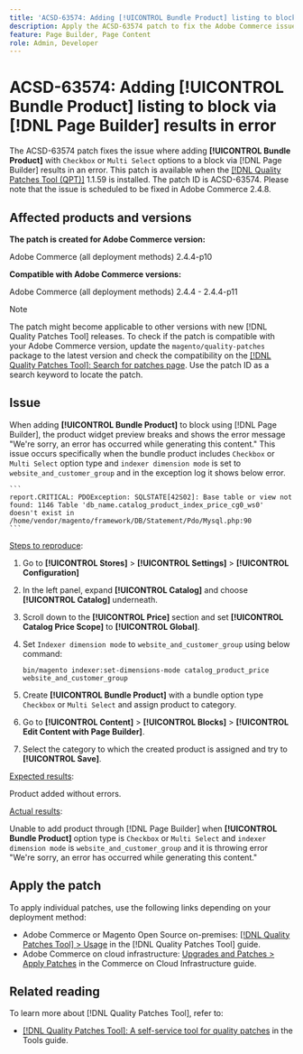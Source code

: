 ```yaml
---
title: 'ACSD-63574: Adding [!UICONTROL Bundle Product] listing to block via [!DNL Page Builder] results in error'
description: Apply the ACSD-63574 patch to fix the Adobe Commerce issue where adding **[!UICONTROL Bundle Product]** with `Checkbox` or `Multi Select` options to a block via [!DNL Page Builder] results in an error.
feature: Page Builder, Page Content
role: Admin, Developer
---
```

# ACSD-63574: Adding **[!UICONTROL Bundle Product]** listing to block via [!DNL Page Builder] results in error

The ACSD-63574 patch fixes the issue where adding **[!UICONTROL Bundle Product]** with `Checkbox` or `Multi Select` options to a block via [!DNL Page Builder] results in an error. This patch is available when the [[!DNL Quality Patches Tool (QPT)]](/help/tools/quality-patches-tool/quality-patches-tool-to-self-serve-quality-patches.md) 1.1.59 is installed. The patch ID is ACSD-63574. Please note that the issue is scheduled to be fixed in Adobe Commerce 2.4.8.

## Affected products and versions

**The patch is created for Adobe Commerce version:**

Adobe Commerce (all deployment methods)  2.4.4-p10

**Compatible with Adobe Commerce versions:**

Adobe Commerce (all deployment methods) 2.4.4 - 2.4.4-p11

>[!NOTE]
>
>The patch might become applicable to other versions with new [!DNL Quality Patches Tool] releases. To check if the patch is compatible with your Adobe Commerce version, update the `magento/quality-patches` package to the latest version and check the compatibility on the [[!DNL Quality Patches Tool]: Search for patches page](https://experienceleague.adobe.com/tools/commerce-quality-patches/index.html). Use the patch ID as a search keyword to locate the patch.

## Issue

When adding **[!UICONTROL Bundle Product]** to block using [!DNL Page Builder], the product widget preview breaks and shows the error message "We're sorry, an error has occurred while generating this content." This issue occurs specifically when the bundle product includes `Checkbox` or `Multi Select` option type and `indexer dimension mode` is set to `website_and_customer_group` and in the exception log it shows below error.

    ```
    report.CRITICAL: PDOException: SQLSTATE[42S02]: Base table or view not found: 1146 Table 'db_name.catalog_product_index_price_cg0_ws0' doesn't exist in /home/vendor/magento/framework/DB/Statement/Pdo/Mysql.php:90
    ```

<u>Steps to reproduce</u>:

1. Go to **[!UICONTROL Stores]** > **[!UICONTROL Settings]** > **[!UICONTROL Configuration]**
1. In the left panel, expand **[!UICONTROL Catalog]** and choose **[!UICONTROL Catalog]** underneath.
1. Scroll down to the **[!UICONTROL Price]** section and set **[!UICONTROL Catalog Price Scope]** to **[!UICONTROL Global]**.
1. Set `Indexer dimension mode` to `website_and_customer_group` using below command:

    `bin/magento indexer:set-dimensions-mode catalog_product_price website_and_customer_group`

1. Create **[!UICONTROL Bundle Product]** with a bundle option type `Checkbox` or `Multi Select` and assign product to category.
1. Go to **[!UICONTROL Content]** > **[!UICONTROL Blocks]** > **[!UICONTROL Edit Content with Page Builder]**.
1. Select the category to which the created product is assigned and try to **[!UICONTROL Save]**.

<u>Expected results</u>:

Product added without errors.

<u>Actual results</u>:

Unable to add product through [!DNL Page Builder] when **[!UICONTROL Bundle Product]** option type is `Checkbox` or `Multi Select` and `indexer dimension mode` is `website_and_customer_group` and it is throwing error "We're sorry, an error has occurred while generating this content."


## Apply the patch

To apply individual patches, use the following links depending on your deployment method:

* Adobe Commerce or Magento Open Source on-premises: [[!DNL Quality Patches Tool] > Usage](/help/tools/quality-patches-tool/usage.md) in the [!DNL Quality Patches Tool] guide.
* Adobe Commerce on cloud infrastructure: [Upgrades and Patches > Apply Patches](https://experienceleague.adobe.com/docs/commerce-cloud-service/user-guide/develop/upgrade/apply-patches.html) in the Commerce on Cloud Infrastructure guide.


## Related reading

To learn more about [!DNL Quality Patches Tool], refer to:

* [[!DNL Quality Patches Tool]: A self-service tool for quality patches](/help/tools/quality-patches-tool/quality-patches-tool-to-self-serve-quality-patches.md) in the Tools guide.
